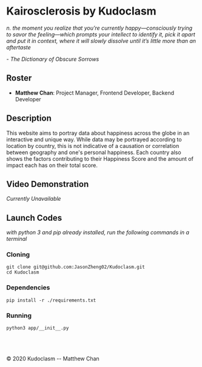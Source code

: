# Kairosclerosis by Kudoclasm
_n. the moment you realize that you’re currently happy—consciously trying to savor the feeling—which prompts your intellect to identify it, pick it apart and put it in context, where it will slowly dissolve until it’s little more than an aftertaste_

_- The Dictionary of Obscure Sorrows_

## Roster
  - **Matthew Chan**: Project Manager, Frontend Developer, Backend Developer

## Description
This website aims to portray data about happiness across the globe in an interactive and unique way. While data may be portrayed according to location by country, this is not indicative of a causation or correlation between geography and one's personal happiness. Each country also shows the factors contributing to their Happiness Score and the amount of impact each has on their total score.

## Video Demonstration
_Currently Unavailable_


## Launch Codes
_with python 3 and pip already installed, run the following commands in a terminal_
### Cloning
```
git clone git@github.com:JasonZheng02/Kudoclasm.git
cd Kudoclasm
```
### Dependencies
```
pip install -r ./requirements.txt
```
### Running
```
python3 app/__init__.py
```

<br><br><br>
© 2020 Kudoclasm -- Matthew Chan
